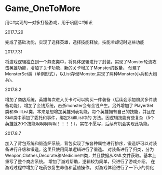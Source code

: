 # Game_OneToMore
用C#实现的一对多打怪游戏，用于巩固C#知识

2017.7.29

完成了基础功能，实现了选择英雄，选择技能释放，技能冷却记时这些功能


2017.7.31

将游戏逻辑独立到一个静态类中，将具体逻辑进行了封装。实现了Monster轮流攻击英雄功能，增加了关卡功能，新的关卡增加了Monster的数量，
创建了MonsterSet类（单例形式），以List存储Monster,实现了两种Monster(小兵和大炮兵)。



2017.8.2

增加了商店系统，英雄每次进入关卡时可以购买一件装备（后续会添加购买多件装备功能），增加了金钱系统，击杀monster会有金钱产生。另外增加了
PlayerSet类和SkillList类，本来是想增加英雄列表功能，每个英雄拥有自己的技能，并且在Skill类中添加了委托和事件，绑定SkillList中的
方法。因逻辑技能有些复杂（5个英雄就20个技能啊啊啊啊啊！！！！），实在不愿写，后续有机会实现此功能。


2017.8.7

加入了背包系统和锻造炉系统，背包实现了按各种属性进行排序，锻造炉可以对装备进行升级和锻造，这里只使用简单逻辑进行了锻造。
对装备进行了归类，分为Weapon,Clothes,Decorate和Medicine四类，并且数据从XML文件获取。基本上重写了整个商店系统。
增加了游戏帮助，逻辑较为简单，只进行了游戏介绍。
在游戏过程中增加了吃药恢复生命值和蓝值操作。
对游戏体验进行了一下小的优化

